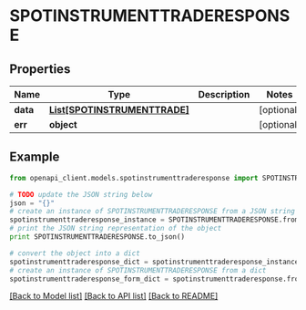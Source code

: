 # SPOTINSTRUMENTTRADERESPONSE


## Properties
Name | Type | Description | Notes
------------ | ------------- | ------------- | -------------
**data** | [**List[SPOTINSTRUMENTTRADE]**](SPOTINSTRUMENTTRADE.md) |  | [optional] 
**err** | **object** |  | [optional] 

## Example

```python
from openapi_client.models.spotinstrumenttraderesponse import SPOTINSTRUMENTTRADERESPONSE

# TODO update the JSON string below
json = "{}"
# create an instance of SPOTINSTRUMENTTRADERESPONSE from a JSON string
spotinstrumenttraderesponse_instance = SPOTINSTRUMENTTRADERESPONSE.from_json(json)
# print the JSON string representation of the object
print SPOTINSTRUMENTTRADERESPONSE.to_json()

# convert the object into a dict
spotinstrumenttraderesponse_dict = spotinstrumenttraderesponse_instance.to_dict()
# create an instance of SPOTINSTRUMENTTRADERESPONSE from a dict
spotinstrumenttraderesponse_form_dict = spotinstrumenttraderesponse.from_dict(spotinstrumenttraderesponse_dict)
```
[[Back to Model list]](../README.md#documentation-for-models) [[Back to API list]](../README.md#documentation-for-api-endpoints) [[Back to README]](../README.md)


